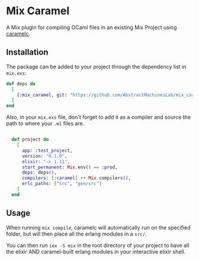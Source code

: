 # Mix Caramel

A Mix plugin for compiling OCaml files in an existing Mix Project using [caramelc](https://github.com/AbstractMachinesLab/caramel).

## Installation

The package can be added to your project through the dependency list in `mix.exs`:

```elixir
def deps do
  [
	{:mix_caramel, git: "https://github.com/AbstractMachinesLab/mix_caramel"}
  ]
end
```


Also, in your `mix.exs` file, don't forget to add it as a compiler and source the path to where your `.ml` files are.

```elixir

  def project do
    [
      app: :test_project,
      version: "0.1.0",
      elixir: "~> 1.11",
      start_permanent: Mix.env() == :prod,
      deps: deps(),
      compilers: [:caramel] ++ Mix.compilers(),
      erlc_paths: ["src", "gen/src"]
    ]
  end

```

## Usage

When running `mix compile`, caramelc will automatically run on the specified folder, but will then place all the erlang modules in a `src/`.

You can then run `iex -S mix` in the root directory of your project to have all the elixir AND caramel-built erlang modules in your interactive elixir shell.
